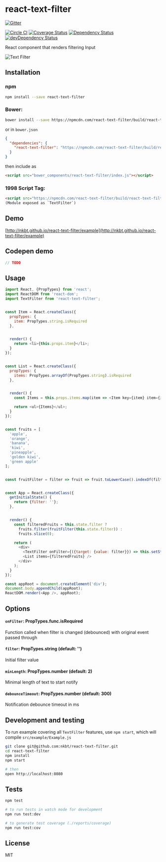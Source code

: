 # react-text-filter

[![Gitter](https://badges.gitter.im/Join%20Chat.svg)](https://gitter.im/nkbt/help)

[![Circle CI](https://circleci.com/gh/nkbt/react-text-filter.svg?style=svg)](https://circleci.com/gh/nkbt/react-text-filter)
[![Coverage Status](https://coveralls.io/repos/github/nkbt/react-text-filter/badge.svg?branch=master)](https://coveralls.io/github/nkbt/react-text-filter?branch=master)
[![Dependency Status](https://david-dm.org/nkbt/react-text-filter.svg)](https://david-dm.org/nkbt/react-text-filter)
[![devDependency Status](https://david-dm.org/nkbt/react-text-filter/dev-status.svg)](https://david-dm.org/nkbt/react-text-filter#info=devDependencies)

React component that renders filtering Input


![Text Filter](https://cdn.rawgit.com/nkbt/react-text-filter/master/src/example/react-text-filter.gif)



## Installation

### npm

```sh
npm install --save react-text-filter
```


### Bower:
```sh
bower install --save https://npmcdn.com/react-text-filter/build/react-text-filter.js
```

or in `bower.json`

```json
{
  "dependencies": {
    "react-text-filter": "https://npmcdn.com/react-text-filter/build/react-text-filter.js"
  }
}
```

then include as
```html
<script src="bower_components/react-text-filter/index.js"></script>
```


### 1998 Script Tag:
```html
<script src="https://npmcdn.com/react-text-filter/build/react-text-filter.js"></script>
(Module exposed as `TextFilter`)
```


## Demo

[http://nkbt.github.io/react-text-filter/example](http://nkbt.github.io/react-text-filter/example)

## Codepen demo

```js
// TODO
```


## Usage
```js
import React, {PropTypes} from 'react';
import ReactDOM from 'react-dom';
import TextFilter from 'react-text-filter';


const Item = React.createClass({
  propTypes: {
    item: PropTypes.string.isRequired
  },


  render() {
    return <li>{this.props.item}</li>;
  }
});


const List = React.createClass({
  propTypes: {
    items: PropTypes.arrayOf(PropTypes.string).isRequired
  },


  render() {
    const Items = this.props.items.map(item => <Item key={item} item={item} />);

    return <ul>{Items}</ul>;
  }
});


const fruits = [
  'apple',
  'orange',
  'banana',
  'kiwi',
  'pineapple',
  'golden kiwi',
  'green apple'
];


const fruitFilter = filter => fruit => fruit.toLowerCase().indexOf(filter.toLowerCase()) !== -1;


const App = React.createClass({
  getInitialState() {
    return {filter: ''};
  },


  render() {
    const filteredFruits = this.state.filter ?
      fruits.filter(fruitFilter(this.state.filter)) :
      fruits.slice(0);

    return (
      <div>
        <TextFilter onFilter={({target: {value: filter}}) => this.setState({filter})} />
        <List items={filteredFruits} />
      </div>
    );
  }
});

const appRoot = document.createElement('div');
document.body.appendChild(appRoot);
ReactDOM.render(<App />, appRoot);
```

## Options


#### `onFilter`: PropTypes.func.isRequired

Function called when filter is changed (debounced) with original event passed through


#### `filter`: PropTypes.string (default: '')

Initial filter value


#### `minLength`: PropTypes.number (default: 2)

Minimal length of text to start notify


#### `debounceTimeout`: PropTypes.number (default: 300)

Notification debounce timeout in ms


## Development and testing

To run example covering all `TextFilter` features, use `npm start`, which will compile `src/example/Example.js`

```bash
git clone git@github.com:nkbt/react-text-filter.git
cd react-text-filter
npm install
npm start

# then
open http://localhost:8080
```

## Tests

```bash
npm test

# to run tests in watch mode for development
npm run test:dev

# to generate test coverage (./reports/coverage)
npm run test:cov
```

## License

MIT
